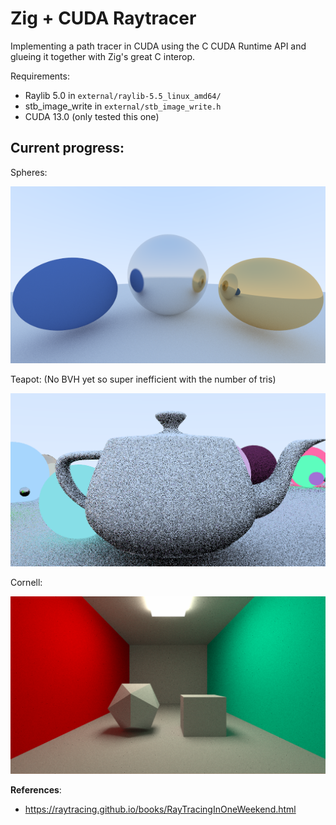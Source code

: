 # Zig + CUDA Raytracer

Implementing a path tracer in CUDA using the C CUDA Runtime API and glueing it together with Zig's great C interop.

Requirements:
- Raylib 5.0 in `external/raylib-5.5_linux_amd64/`
- stb_image_write in `external/stb_image_write.h`
- CUDA 13.0 (only tested this one)

## Current progress:
Spheres:

![spheres render](https://github.com/chrarvi/zray/blob/main/assets/render.png?raw=true)

Teapot: (No BVH yet so super inefficient with the number of tris)

![teapot render](https://github.com/chrarvi/zray/blob/main/assets/teapot.png?raw=true)

Cornell:

![cornell render](https://github.com/chrarvi/zray/blob/main/assets/cornell.png?raw=true)

**References**:
- https://raytracing.github.io/books/RayTracingInOneWeekend.html
